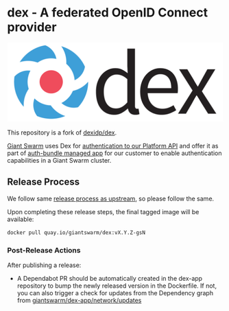 # dex - A federated OpenID Connect provider

![logo](docs/logos/dex-horizontal-color.png)

This repository is a fork of [dexidp/dex](https://github.com/dexidp/dex).

[Giant Swarm](https://www.giantswarm.io/) uses Dex for [authentication to our Platform API](https://docs.giantswarm.io/overview/architecture/authentication/) and offer it as part of [auth-bundle managed app](https://github.com/giantswarm/auth-bundle) for our customer to enable authentication capabilities in a Giant Swarm cluster.

## Release Process

We follow same [release process as upstream](https://dexidp.io/docs/development/releases/), so please follow the same.

Upon completing these release steps, the final tagged image will be available:

```sh
docker pull quay.io/giantswarm/dex:vX.Y.Z-gsN
```

### Post-Release Actions

After publishing a release:

- A Dependabot PR should be automatically created in the dex-app repository to bump the newly released version in the Dockerfile. If not, you can also trigger a check for updates from the Dependency graph from [giantswarm/dex-app/network/updates](https://github.com/giantswarm/dex-app/network/updates)

